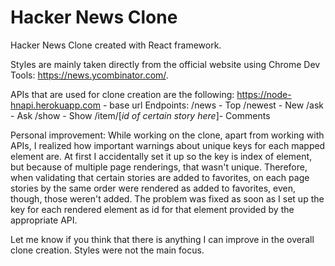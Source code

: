 # Hacker News Clone

Hacker News Clone created with React framework.

Styles are mainly taken directly from the official website using Chrome Dev Tools: https://news.ycombinator.com/.

APIs that are used for clone creation are the following:
https://node-hnapi.herokuapp.com - base url
Endpoints:
/news - Top
/newest - New
/ask - Ask
/show - Show
/item/[*id of certain story here*]- Comments

Personal improvement: While working on the clone, apart from working with APIs, I realized how important warnings about unique keys for each mapped element are. At first I accidentally set it up so the key is index of element, but because of multiple page renderings, that wasn't unique. Therefore, when validating that certain stories are added to favorites, on each page stories by the same order were rendered as added to favorites, even, though, those weren't added. The problem was fixed as soon as I set up the key for each rendered element as id for that element provided by the appropriate API.

Let me know if you think that there is anything I can improve in the overall clone creation. Styles were not the main focus.
